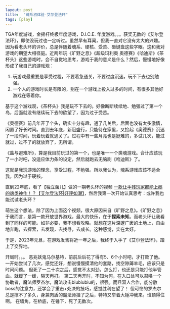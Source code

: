 ```yaml
---
layout: post
title:  "魂系初体验-艾尔登法环"
tags: [play]
---
```


TGA年度游戏，金摇杆终极年度游戏，D.I.C.E. 年度游戏。。。获奖无数的《艾尔登法环》，即使没玩过也一定听过。虽然早有耳闻，但我一直对它没有太大的兴趣。因为看老头环的评价，总是伴随着魂系、硬核、受苦、砸键盘这些字眼。这和我对游戏的期望大相径庭。近两年玩《旷野之息》《超级玛利奥 奥德赛》《哈迪斯》《茶杯头》这些游戏时，会不自觉地思考，游戏于我的意义是什么？然后，慢慢地好像形成了我自己的游戏观：

1. 玩游戏最重要是享受过程，不要着急通关，不要过度沉迷，玩不下去也别勉强。
2. 一个人的游戏时长是有限的，别在一个游戏上投入过多的时间，有很多其他好游戏在等着你。

基于这个游戏观，《茶杯头》我是玩不下去的。好像断断续续地、勉强过了第一个岛，后面就没有继续玩下去的欲望了，因为过于受苦。

《奥德赛》前几年开了个头，确实十分有趣，通了几关后，后面也没有太多激情，闲置了好长时间。直到去年底，新冠盛行，只能待在家里，又捡起《奥德赛》沉迷了一段时间，玩着玩着就通关了。过程中有一些月亮也是挺难的，多试几次，能过就过，过不了的就放弃了，无所谓。

《盐与避难所》，算是我目前玩过的第一个，也是唯一一个类魂游戏。合计应该玩了一小时吧，没适应体力条的设定，然后就跑去无脑刷《哈迪斯》了。

这就是我玩游戏的理念，享受过程，不勉强。所以我认为，魂系游戏应该不适合我，因为过于硬核。

直到22年底，看了【独立菌儿】做的一期老头环的视频 [一款让手残玩家都能上瘾的魂类神作！？【艾尔登法环|好评如潮】](https://www.bilibili.com/video/BV1bv4y1R71N/?vd_source=477e988cd016248ef101db9e6477fa76 )，然后我第一次开始认真思考：或许我也能试试老头环？

萌生这个想法，除了因为上面这个视频，很大原因来自《旷野之息》。《旷野之息》于我而言，是第一款开放世界游戏，最大的快乐，在于**探索未知**。而老头环让我看到了同样的可能。如非必要，我不想看攻略。就想在这片深邃广袤的土地上，自由地奔跑，去探索，去发现，去找寻，去成长。这种感觉，实在太好。

于是，2023年元旦，在游戏发售将近一年之后，我终于入手了《艾尔登法环》，踏上了交界地。


开局时。。。
恶兆妖鬼马尔基特，前前后后花了得有5、6个小时吧，才打败了他。一开始尝试了几次，感觉还好，想说慢慢摸清他的套路，找空隙薅羊毛，应该只是时间问题。
但死了一二十次之后，感觉不太对劲，怎么打，也还是只能打他半管血。就缓了一缓，隔天再打。
第二天再开时，不知为何，在入口处可以召唤一个协助者，魔法师罗杰尔，魔法攻击biubiubiu的，很强。而且双人合作，能分散boss的注意力，还学会了重击+处决的技巧，感觉胜利在望了！
但可怜的罗杰尔总是撑不了多久，身兼肉盾的魔法师挂了之后，特特又举着大锤冲我来。谁顶得住啊。
在墙角，在桥底，在锤下，死了无数次。


 